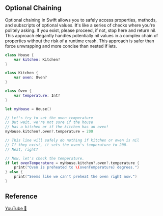 ## Optional Chaining

Optional chaining in Swift allows you to safely access properties, methods, and subscripts of optional values. It's like a series of checks where you're politely asking. If you exist, please proceed, if not, stop here and return nil. This approach elegantly handles potentially nil values in a complex chain of properties without the risk of a runtime crash. This approach is safer than force unwrapping and more concise than nested if lets.

```swift
class House {
    var kitchen: Kitchen?
}

class Kitchen {
    var oven: Oven?
}

class Oven {
    var temperature: Int?
}

let myHouse = House()

// Let's try to set the oven temperature
// But wait, we're not sure if the house
// has a kitchen or if the kitchen has an oven!
myHouse.kitchen?.oven?.temperature = 200

// This line will safely do nothing if kitchen or oven is nil
// If they exist, it sets the oven's temperature to 200.
// Neat, right?

// Now, let's check the temperature.
if let ovenTemperature = myHouse.kitchen?.oven?.temperature {
    print("Oven is preheated to \(ovenTemperature) degrees.")
} else {
    print("Seems like we can't preheat the oven right now.")
}
```

## Reference

[YouTube 👀](https://youtube.com/shorts/rJNbxz7yy0A?feature=share)